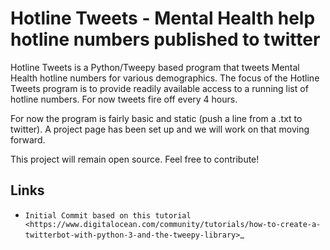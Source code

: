 Hotline Tweets - Mental Health help hotline numbers published to twitter
==================================================================

Hotline Tweets is a Python/Tweepy based program that tweets Mental Health hotline numbers for various demographics. The focus of the Hotline Tweets program is to provide readily available access to a running list of hotline numbers. For now tweets fire off every 4 hours.  

For now the program is fairly basic and static (push a line from a .txt to twitter).  A project page has been set up and we will work on that moving forward.

This project will remain open source.  Feel free to contribute!



Links
-----

- `Initial Commit based on this tutorial <https://www.digitalocean.com/community/tutorials/how-to-create-a-twitterbot-with-python-3-and-the-tweepy-library>`_
